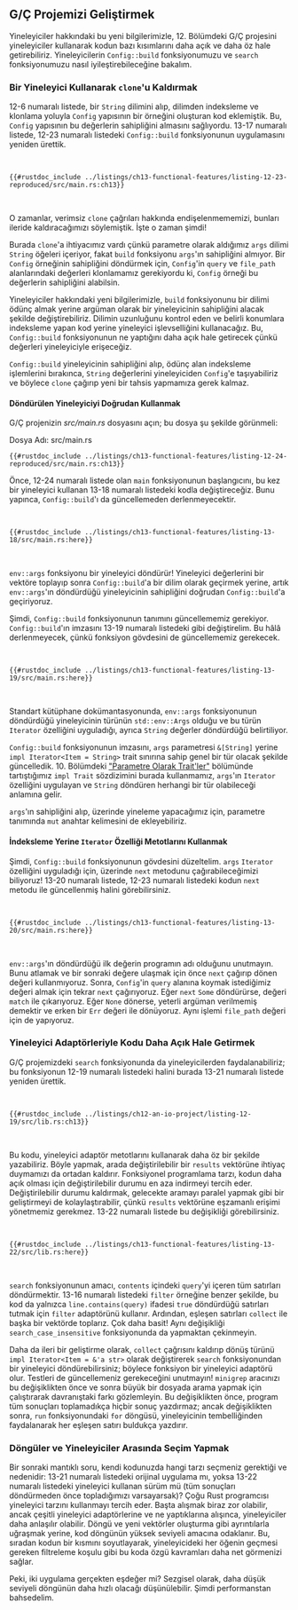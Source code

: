 ## G/Ç Projemizi Geliştirmek

Yineleyiciler hakkındaki bu yeni bilgilerimizle, 12. Bölümdeki G/Ç projesini yineleyiciler kullanarak kodun bazı kısımlarını daha açık ve daha öz hale getirebiliriz. Yineleyicilerin `Config::build` fonksiyonumuzu ve `search` fonksiyonumuzu nasıl iyileştirebileceğine bakalım.

### Bir Yineleyici Kullanarak `clone`'u Kaldırmak

12-6 numaralı listede, bir `String` dilimini alıp, dilimden indeksleme ve klonlama yoluyla `Config` yapısının bir örneğini oluşturan kod eklemiştik. Bu, `Config` yapısının bu değerlerin sahipliğini almasını sağlıyordu. 13-17 numaralı listede, 12-23 numaralı listedeki `Config::build` fonksiyonunun uygulamasını yeniden ürettik.

<Listing number="13-17" file-name="src/main.rs" caption="12-23 numaralı listeden `Config::build` fonksiyonunun yeniden üretimi">

```rust,ignore
{{#rustdoc_include ../listings/ch13-functional-features/listing-12-23-reproduced/src/main.rs:ch13}}
```

</Listing>

O zamanlar, verimsiz `clone` çağrıları hakkında endişelenmememizi, bunları ileride kaldıracağımızı söylemiştik. İşte o zaman şimdi!

Burada `clone`'a ihtiyacımız vardı çünkü parametre olarak aldığımız `args` dilimi `String` öğeleri içeriyor, fakat `build` fonksiyonu `args`'ın sahipliğini almıyor. Bir `Config` örneğinin sahipliğini döndürmek için, `Config`'in `query` ve `file_path` alanlarındaki değerleri klonlamamız gerekiyordu ki, `Config` örneği bu değerlerin sahipliğini alabilsin.

Yineleyiciler hakkındaki yeni bilgilerimizle, `build` fonksiyonunu bir dilimi ödünç almak yerine argüman olarak bir yineleyicinin sahipliğini alacak şekilde değiştirebiliriz. Dilimin uzunluğunu kontrol eden ve belirli konumlara indeksleme yapan kod yerine yineleyici işlevselliğini kullanacağız. Bu, `Config::build` fonksiyonunun ne yaptığını daha açık hale getirecek çünkü değerleri yineleyiciyle erişeceğiz.

`Config::build` yineleyicinin sahipliğini alıp, ödünç alan indeksleme işlemlerini bırakınca, `String` değerlerini yineleyiciden `Config`'e taşıyabiliriz ve böylece `clone` çağırıp yeni bir tahsis yapmamıza gerek kalmaz.

#### Döndürülen Yineleyiciyi Doğrudan Kullanmak

G/Ç projenizin _src/main.rs_ dosyasını açın; bu dosya şu şekilde görünmeli:

<span class="filename">Dosya Adı: src/main.rs</span>

```rust,ignore
{{#rustdoc_include ../listings/ch13-functional-features/listing-12-24-reproduced/src/main.rs:ch13}}
```

Önce, 12-24 numaralı listede olan `main` fonksiyonunun başlangıcını, bu kez bir yineleyici kullanan 13-18 numaralı listedeki kodla değiştireceğiz. Bunu yapınca, `Config::build`'ı da güncellemeden derlenmeyecektir.

<Listing number="13-18" file-name="src/main.rs" caption="`env::args`'ın döndürdüğü değeri `Config::build`'a geçirmek">

```rust,ignore,does_not_compile
{{#rustdoc_include ../listings/ch13-functional-features/listing-13-18/src/main.rs:here}}
```

</Listing>

`env::args` fonksiyonu bir yineleyici döndürür! Yineleyici değerlerini bir vektöre toplayıp sonra `Config::build`'a bir dilim olarak geçirmek yerine, artık `env::args`'ın döndürdüğü yineleyicinin sahipliğini doğrudan `Config::build`'a geçiriyoruz.

Şimdi, `Config::build` fonksiyonunun tanımını güncellememiz gerekiyor. `Config::build`'ın imzasını 13-19 numaralı listedeki gibi değiştirelim. Bu hâlâ derlenmeyecek, çünkü fonksiyon gövdesini de güncellememiz gerekecek.

<Listing number="13-19" file-name="src/main.rs" caption="`Config::build`'ın imzasını bir yineleyici bekleyecek şekilde güncellemek">

```rust,ignore,does_not_compile
{{#rustdoc_include ../listings/ch13-functional-features/listing-13-19/src/main.rs:here}}
```

</Listing>

Standart kütüphane dokümantasyonunda, `env::args` fonksiyonunun döndürdüğü yineleyicinin türünün `std::env::Args` olduğu ve bu türün `Iterator` özelliğini uyguladığı, ayrıca `String` değerler döndürdüğü belirtiliyor.

`Config::build` fonksiyonunun imzasını, `args` parametresi `&[String]` yerine `impl Iterator<Item = String>` trait sınırına sahip genel bir tür olacak şekilde güncelledik. 10. Bölümdeki ["Parametre Olarak Trait'ler"](ch10-02-traits.html#traits-as-parameters) bölümünde tartıştığımız `impl Trait` sözdizimini burada kullanmamız, `args`'ın `Iterator` özelliğini uygulayan ve `String` döndüren herhangi bir tür olabileceği anlamına gelir.

`args`'ın sahipliğini alıp, üzerinde yineleme yapacağımız için, parametre tanımında `mut` anahtar kelimesini de ekleyebiliriz.

#### İndeksleme Yerine `Iterator` Özelliği Metotlarını Kullanmak

Şimdi, `Config::build` fonksiyonunun gövdesini düzeltelim. `args` `Iterator` özelliğini uyguladığı için, üzerinde `next` metodunu çağırabileceğimizi biliyoruz! 13-20 numaralı listede, 12-23 numaralı listedeki kodun `next` metodu ile güncellenmiş halini görebilirsiniz.

<Listing number="13-20" file-name="src/main.rs" caption="`Config::build` gövdesini yineleyici metotlarıyla değiştirmek">

```rust,ignore,noplayground
{{#rustdoc_include ../listings/ch13-functional-features/listing-13-20/src/main.rs:here}}
```

</Listing>

`env::args`'ın döndürdüğü ilk değerin programın adı olduğunu unutmayın. Bunu atlamak ve bir sonraki değere ulaşmak için önce `next` çağırıp dönen değeri kullanmıyoruz. Sonra, `Config`'in `query` alanına koymak istediğimiz değeri almak için tekrar `next` çağırıyoruz. Eğer `next` `Some` döndürürse, değeri `match` ile çıkarıyoruz. Eğer `None` dönerse, yeterli argüman verilmemiş demektir ve erken bir `Err` değeri ile dönüyoruz. Aynı işlemi `file_path` değeri için de yapıyoruz.

### Yineleyici Adaptörleriyle Kodu Daha Açık Hale Getirmek

G/Ç projemizdeki `search` fonksiyonunda da yineleyicilerden faydalanabiliriz; bu fonksiyonun 12-19 numaralı listedeki halini burada 13-21 numaralı listede yeniden ürettik.

<Listing number="13-21" file-name="src/lib.rs" caption="12-19 numaralı listeden `search` fonksiyonunun uygulaması">

```rust,ignore
{{#rustdoc_include ../listings/ch12-an-io-project/listing-12-19/src/lib.rs:ch13}}
```

</Listing>

Bu kodu, yineleyici adaptör metotlarını kullanarak daha öz bir şekilde yazabiliriz. Böyle yapmak, arada değiştirilebilir bir `results` vektörüne ihtiyaç duymamızı da ortadan kaldırır. Fonksiyonel programlama tarzı, kodun daha açık olması için değiştirilebilir durumu en aza indirmeyi tercih eder. Değiştirilebilir durumu kaldırmak, gelecekte aramayı paralel yapmak gibi bir geliştirmeyi de kolaylaştırabilir, çünkü `results` vektörüne eşzamanlı erişimi yönetmemiz gerekmez. 13-22 numaralı listede bu değişikliği görebilirsiniz.

<Listing number="13-22" file-name="src/lib.rs" caption="`search` fonksiyonunun uygulamasında yineleyici adaptör metotlarını kullanmak">

```rust,ignore
{{#rustdoc_include ../listings/ch13-functional-features/listing-13-22/src/lib.rs:here}}
```

</Listing>

`search` fonksiyonunun amacı, `contents` içindeki `query`'yi içeren tüm satırları döndürmektir. 13-16 numaralı listedeki `filter` örneğine benzer şekilde, bu kod da yalnızca `line.contains(query)` ifadesi `true` döndürdüğü satırları tutmak için `filter` adaptörünü kullanır. Ardından, eşleşen satırları `collect` ile başka bir vektörde toplarız. Çok daha basit! Aynı değişikliği `search_case_insensitive` fonksiyonunda da yapmaktan çekinmeyin.

Daha da ileri bir geliştirme olarak, `collect` çağrısını kaldırıp dönüş türünü `impl Iterator<Item = &'a str>` olarak değiştirerek `search` fonksiyonundan bir yineleyici döndürebilirsiniz; böylece fonksiyon bir yineleyici adaptörü olur. Testleri de güncellemeniz gerekeceğini unutmayın! `minigrep` aracınızı bu değişiklikten önce ve sonra büyük bir dosyada arama yapmak için çalıştırarak davranıştaki farkı gözlemleyin. Bu değişiklikten önce, program tüm sonuçları toplamadıkça hiçbir sonuç yazdırmaz; ancak değişiklikten sonra, `run` fonksiyonundaki `for` döngüsü, yineleyicinin tembelliğinden faydalanarak her eşleşen satırı buldukça yazdırır.

<!-- Eski başlık. Kaldırmayın, bağlantılar bozulabilir. -->

<a id="choosing-between-loops-or-iterators"></a>

### Döngüler ve Yineleyiciler Arasında Seçim Yapmak

Bir sonraki mantıklı soru, kendi kodunuzda hangi tarzı seçmeniz gerektiği ve nedenidir: 13-21 numaralı listedeki orijinal uygulama mı, yoksa 13-22 numaralı listedeki yineleyici kullanan sürüm mü (tüm sonuçları döndürmeden önce topladığımızı varsayarsak)? Çoğu Rust programcısı yineleyici tarzını kullanmayı tercih eder. Başta alışmak biraz zor olabilir, ancak çeşitli yineleyici adaptörlerine ve ne yaptıklarına alışınca, yineleyiciler daha anlaşılır olabilir. Döngü ve yeni vektörler oluşturma gibi ayrıntılarla uğraşmak yerine, kod döngünün yüksek seviyeli amacına odaklanır. Bu, sıradan kodun bir kısmını soyutlayarak, yineleyicideki her öğenin geçmesi gereken filtreleme koşulu gibi bu koda özgü kavramları daha net görmenizi sağlar.

Peki, iki uygulama gerçekten eşdeğer mi? Sezgisel olarak, daha düşük seviyeli döngünün daha hızlı olacağı düşünülebilir. Şimdi performanstan bahsedelim.

[impl-trait]: ch10-02-traits.md#parametre-olarak-özellikler
